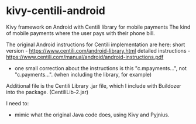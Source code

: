kivy-centili-android
====================

Kivy framework on Android with Centili library for mobile payments
The kind of mobile payments where the user pays with their phone bill.

The original Android instructions for Centili implementation are here: 
short version - https://www.centili.com/android-library.html
detailed instructions - https://www.centili.com/manual/android/android-instructions.pdf
- one small correction about the instructions is this "c.mpayments...", not "c.payments...". (when including the library, for example)

Additional file is the Centili Library .jar file, which I include with Buildozer into the package. (CentiliLib-2.jar)

I need to: 
- mimic what the original Java code does, using Kivy and Pyjnius.
